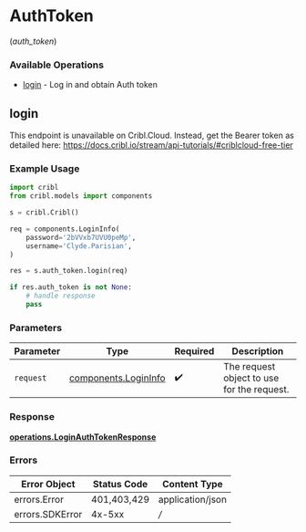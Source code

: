 # AuthToken
(*auth_token*)

### Available Operations

* [login](#login) - Log in and obtain Auth token

## login

This endpoint is unavailable on Cribl.Cloud. Instead, get the Bearer token as detailed here: https://docs.cribl.io/stream/api-tutorials/#criblcloud-free-tier

### Example Usage

```python
import cribl
from cribl.models import components

s = cribl.Cribl()

req = components.LoginInfo(
    password='2bVVxb7UVU0peMp',
    username='Clyde.Parisian',
)

res = s.auth_token.login(req)

if res.auth_token is not None:
    # handle response
    pass
```

### Parameters

| Parameter                                                    | Type                                                         | Required                                                     | Description                                                  |
| ------------------------------------------------------------ | ------------------------------------------------------------ | ------------------------------------------------------------ | ------------------------------------------------------------ |
| `request`                                                    | [components.LoginInfo](../../models/components/logininfo.md) | :heavy_check_mark:                                           | The request object to use for the request.                   |


### Response

**[operations.LoginAuthTokenResponse](../../models/operations/loginauthtokenresponse.md)**
### Errors

| Error Object     | Status Code      | Content Type     |
| ---------------- | ---------------- | ---------------- |
| errors.Error     | 401,403,429      | application/json |
| errors.SDKError  | 4x-5xx           | */*              |
